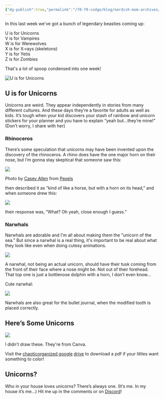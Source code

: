 ```yaml
---
{"dg-publish":true,"permalink":"/70-79-codge/blog/nerdish-mom-archives/2019/u-is-for-unicorns/","title":"U is for Unicorns","created":"","updated":""}
---
```



In this last week we've got a bunch of legendary beasties coming up:

U is for Unicorns  
V is for Vampires  
W is for Werewolves  
X is for X-rays (skeletons)   
Y is for Yetis  
Z is for Zombies

That's a lot of spoop condensed into one week! 

![U is for Unicorns](https://lh3.googleusercontent.com/yV3wdpqRpj99zDflxkIG589oxhWA4mIPTjiKBIp7k-J-dc2sfqIko5IvAFMBg5WK-NAnxri-Dz65U3baD-kZmOs0ZFyDTL5Y4HGM6QbubwWNAOcQF5NUddXJ1X4_ItKBBFfZW0zH)

## **U is for Unicorns**

Unicorns are weird. They appear independently in stories from many different cultures. And these days they’re a favorite for adults as well as kids. It’s tough when your kid discovers your stash of rainbow and unicorn stickers for your planner and you have to explain “yeah but...they’re mine!” (Don’t worry, I share with her)

### **Rhinoceros**

There’s some speculation that unicorns may have been invented upon the discovery of the rhinoceros. A rhino does have the one major horn on their nose, but I’m gonna stay skeptical that someone saw this:

![](https://lh4.googleusercontent.com/VlKoe3XCpX8kvi6EorRYz2HqWqdeTsRDyflitJV_hDTMCN6Db7SJHbk5JoIsMJvWu8eIsoLhckCohAACmND0bmlKtXLlJM_kgjbz9dfjdWSK3YJi7pIYQTXsvnf5qyFifoWrkFoy)

  
Photo by [Casey Allen](https://www.pexels.com/@caseygeneallen?utm_content=attributionCopyText&utm_medium=referral&utm_source=pexels) from [Pexels](https://www.pexels.com/photo/africa-wildlife-wilderness-rhino-16040/?utm_content=attributionCopyText&utm_medium=referral&utm_source=pexels)

then described it as “kind of like a horse, but with a horn on its head,” and when someone drew this:

![](https://lh4.googleusercontent.com/s7odzsGGY5VSDHe3PL_ecoo2mZ4k6kI2K7_gGFPgvEu-mS2eUTCx9F1GODseE-zZQ-I4otAOYkQUGkkNRH1vBdZOy3uTRW5cjZoyNXJ52aSkP_7GfhUVEdaIxrlGuFnZKEBfFGTl)

their response was, “What? Oh yeah, close enough I guess.”

### **Narwhals**

Narwhals are adorable and I'm all about making them the "unicorn of the sea." But since a narwhal is a real thing, it's important to be real about what they look like even when doing cutesy animations. 

![](https://lh3.googleusercontent.com/UPTfiqO3K2uEZ2yYfSuDgNIIApuWxgekcrg_91tZX1dfomAOL8j72cScuuU6CBNQuvH3EfSDUj4amq0z2axs4jW3FMJSwO9Yg_pk7DPf4s-w7fMhJiAMLploUVu5NRNGvyaHi7-g)

A narwhal, not being an actual unicorn, should have their tusk coming from the front of their face where a nose might be. Not out of their forehead. That top one is just a bottlenose dolphin with a horn, I don’t even know…

Cute narwhal:

![](https://lh6.googleusercontent.com/O1yckink-0bGN8rDjkGWDRPbr_NCYfVXGxqUVPj7snJPJJGK15A7ZyaNEDDNRDRQPU-OJZULUOl1EOg2NoEjc_sbkai8on2l1dHSjGRH2UZIvjrwUfcBYo9q5dWOWN9j2jwODefz)

Narwhals are also great for the bullet journal, when the modified tooth is placed correctly.

## **Here’s Some Unicorns**

![](https://lh3.googleusercontent.com/ci-SQFrvqAlTT2kd7c8eP9cQMB5lCTE-NvXcSZ45bPFI-XTJ59pQ1Qhj0OB0VD4mowbBgicQdvrH77KoSyOxD7V30HLGxsTo7_ONGVdZlHZUVEqYmHwIRGHdypNDmNqsR1Z3losE)

I didn't draw these. They're from Canva.

Visit the [chaoticorganized google](https://drive.google.com/drive/folders/1i5iicLyqkK8l6NuCTLNER3yEPHheVcjD?usp=sharing) [drive](https://drive.google.com/open?id=1IeXjASuw4XsMoFqg1Mbo-B_11j_sHil-) to download a pdf if your littles want something to color!

## **Unicorns?**

Who in your house loves unicorns? There’s always one. (It’s me. In my house it’s me…) Hit me up in the comments or on [Discord](https://discord.gg/JkPbnhb)!
